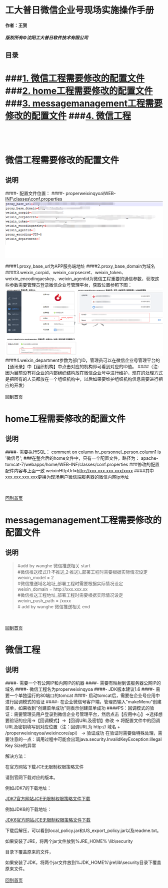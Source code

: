 <span id="home"></span>
# 工大普日微信企业号现场实施操作手册
#### 作者：王贺
##### 版权所有©沈阳工大普日软件技术有限公司
目录
------

###[1. 微信工程需要修改的配置文件](#weixincon) 
###[2. home工程需要修改的配置文件](#homecon)
###[3. messagemanagement工程需要修改的配置文件](#msgcon)
###[4. 微信工程](#weixinpj)
</br></br></br></br>
<span id="weixincon">微信工程需要修改的配置文件</span>
===

说明
--
####- 配置文件位置：
####- properweixinqyoa\WEB-INF\classes\conf.properties
![](./opics/weixincon.png)

####1.proxy\_base_url为APP服务端地址
####2.proxy\_base_domain为域名
####3.weixin\_corpid、weixin\_corpsecret、weixin\_token、weixin\_encodingaeskey、weixin_agentid为微信工程重要的通信参数，获取这些参数需要管理员登录微信企业号管理平台，获取位置参照下图：
![](./opics/weixincon1.png)
####4.weixin_department参数为部门ID，管理员可以在微信企业号管理平台的【通讯录】中【组织机构】中点击对应的机构即可看到对应的ID值。
####（注:因为目前没有将企业的内部组织结构放在微信企业号中进行维护，现在的处理方式是把所有的人员都放在一个组织机构中，以后如果要维护组织机构信息需要进行相应的开发）
</br></br>[回到首页](#home)

<span id="homecon">home工程需要修改的配置文件</span>
===

说明
--
####- 需要执行SQL：
	 comment on column hr\_personnel_person.column1 is '微信号';
###在整合后的home文件中，只有一个配置文件，路径为：
	apache-tomcat-7/webapps/home/WEB-INF/classes/conf.properties
###修改的配置配件内容与上面一致
	 weixinHttpUrl=http://xxx.xxx.xxx.xxx/xxxx
####其中xxx.xxx.xxx.xxx更换为现场用户微信端服务器的微信内网ip地址

</br></br>[回到首页](#home)

<span id="msgcon">messagemanagement工程需要修改的配置文件</span>
===

说明
--
> \#add by wanghe 微信推送相关 start</br>
> \#微信推送模式(1:不推送,2:推送)\_部署工程时需要根据实际情况设定</br>
> weixin\_model = 2</br>
> \#微信推送域名地址\_部署工程时需要根据实际情况设定</br>
> weixin\_domain = http\://xxx.xxx.xx</br>
> \#微信推送工程地址\_部署工程时需要根据实际情况设定</br>
> weixin\_push_path = /xxxx</br>
> \# add by wanghe 微信推送相关 end

</br></br>[回到首页](#home)

<span id="weixinpj">微信工程</span>
===

说明
--
####- 需要一个有公网IP和内网IP的机器
####- 需要有映射到该服务器公网IP的域名
####- 微信工程名为properweixinqyoa
####- JDK版本建议1.6
####- 需要一个单独运行的80端口的tomcat
####- 启动tomcat后，需要在企业号应用中进行回调模式的验证
####- 在企业微信号客户端，管理员输入"makeMenu"创建菜单，如果收到"创建菜单成功"则表示创建菜单成功
####PS：回调模式的验证：需要管理员用户登录到微信企业号管理平台，然后点击【应用中心】->选择想要验证的应用->【回调模式】->【回调URL及密钥】修改 -> 将配置文件中的回调URL及密钥填写到对应位置（注：回调URL为  http:// 域名 + /properweixinqyoa/weixincore/api） -> 验证成功
在验证时需要做特殊处理，需要注意的一点：调用过程中可能会出现java.security.InvalidKeyException:illegal Key Size的异常

解决方法：

在官方网站下载JCE无限制权限策略文件

请到官网下载对应的版本。

例如JDK7的下载地址：

[JDK7官方网站JCE无限制权限策略文件下载](http://www.oracle.com/technetwork/java/javase/downloads/jce-7-download-432124.html)

例如JDK6的下载地址：

[JDK6官方网站JCE无限制权限策略文件下载](http://www.oracle.com/technetwork/java/javase/downloads/jce-6-download-429243.html)

下载后解压，可以看到local_policy.jar和US_export_policy.jar以及readme.txt。

如果安装了JRE，将两个jar文件放到%JRE_HOME% \lib\security

目录下覆盖原来的文件，

如果安装了JDK，将两个jar文件放到%JDK_HOME%\jre\lib\security目录下覆盖原来文件。
</br></br>[回到首页](#home)